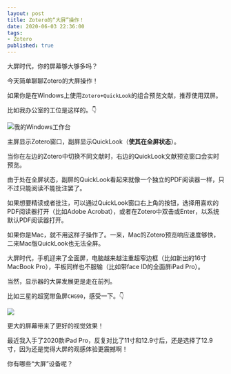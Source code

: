 ```yaml
---
layout: post
title: Zotero的“大屏”操作！
date: 2020-06-03 22:36:00
tags: 
- Zotero
published: true
---
```




大屏时代，你的屏幕够大够多吗？

今天简单聊聊Zotero的大屏操作！

如果你是在Windows上使用`Zotero+QuickLook`的组合预览文献，推荐使用双屏。

比如我办公室的工位是这样的。👇

![我的Windows工作台](https://figurebed-iseex.oss-cn-hangzhou.aliyuncs.com/img/20200607101401.jpg)


主屏显示Zotero窗口，副屏显示QuickLook（**使其在全屏状态**）。

当你在左边的Zotero中切换不同文献时，右边的QuickLook文献预览窗口会实时预览。

由于处在全屏状态，副屏的QuickLook看起来就像一个独立的PDF阅读器一样，只不过只能阅读不能批注罢了。

如果想要精读或者批注，可以通过QuickLook窗口右上角的按钮，选择用喜欢的PDF阅读器打开（比如Adobe Acrobat），或者在Zotero中双击或Enter，以系统默认PDF阅读器打开。

如果你是Mac，就不用这样子操作了。一来，Mac的Zotero预览响应速度够快，二来Mac版QuickLook也无法全屏。

大屏时代，手机迎来了全面屏，电脑越来越注重超窄边框（比如新出的16寸MacBook Pro），平板同样也不服输（比如带face ID的全面屏iPad Pro）。

当然，显示器的大屏发展更是走在前列。

比如三星的超宽带鱼屏`CHG90`，感受一下。👇

![](https://figurebed-iseex.oss-cn-hangzhou.aliyuncs.com/img/20200607101426.jpg)


更大的屏幕带来了更好的视觉效果！

最近我入手了2020款iPad Pro，反复对比了11寸和12.9寸后，还是选择了12.9寸，因为还是觉得大屏的观感体验更震撼啊！

你有哪些“大屏”设备呢？